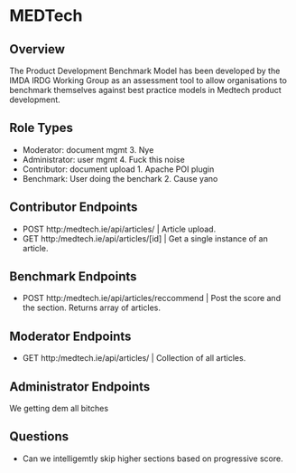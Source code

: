 # MEDTech

## Overview
The Product Development Benchmark Model has been developed by the IMDA IRDG Working Group as an assessment tool to allow organisations to benchmark themselves against best practice models in Medtech product development. 

## Role Types
- Moderator: document mgmt 3. Nye
- Administrator: user mgmt 4. Fuck this noise
- Contributor: document upload 1. Apache POI plugin
- Benchmark: User doing the benchark 2. Cause yano

## Contributor Endpoints
- POST http:/medtech.ie/api/articles/ | Article upload.
- GET http:/medtech.ie/api/articles/[id] | Get a single instance of an article.

## Benchmark Endpoints
- POST http:/medtech.ie/api/articles/reccommend | Post the score and the section. Returns array of articles. 

## Moderator Endpoints
- GET http:/medtech.ie/api/articles/ | Collection of all articles.

## Administrator Endpoints
We getting dem all bitches

## Questions
- Can we intelligemtly skip higher sections based on progressive score. 
